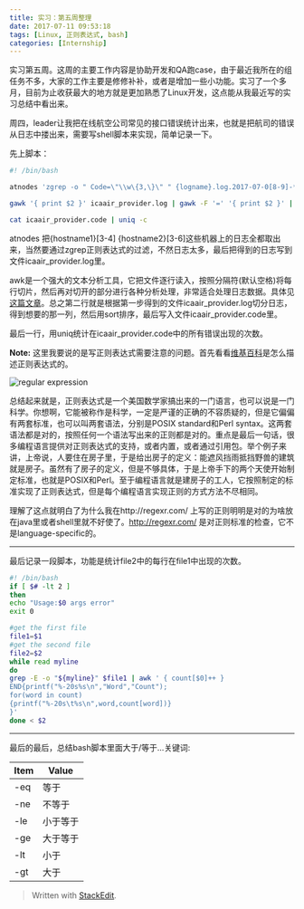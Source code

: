 ```yaml
---
title: 实习：第五周整理
date: 2017-07-11 09:53:18
tags: [Linux, 正则表达式, bash]
categories: [Internship]
---
```


实习第五周。这周的主要工作内容是协助开发和QA跑case，由于最近我所在的组任务不多，大家的工作主要是修修补补，或者是增加一些小功能。实习了一个多月，目前为止收获最大的地方就是更加熟悉了Linux开发，这点能从我最近写的实习总结中看出来。

周四，leader让我把在线航空公司常见的接口错误统计出来，也就是把航司的错误从日志中搂出来，需要写shell脚本来实现，简单记录一下。

先上脚本：

``` bash
#! /bin/bash

atnodes 'zgrep -o " Code=\"\\w\{3,\}\" " {logname}.log.2017-07-0[8-9]-*.gz ' {hostname1}[3-4] {hostname2}[3-6] > icaair_provider.log

gawk '{ print $2 }' icaair_provider.log | gawk -F '=' '{ print $2 }' | sort > icaair_provider.code

cat icaair_provider.code | uniq -c
```

atnodes 把{hostname1}[3-4] {hostname2}[3-6]这些机器上的日志全都取出来，当然要通过zgrep正则表达式的过滤，不然日志太多，最后把得到的日志写到文件icaair_provider.log里。

awk是一个强大的文本分析工具，它把文件逐行读入，按照分隔符(默认空格)将每行切片，然后再对切开的部分进行各种分析处理，非常适合处理日志数据。具体见[这篇文章](http://www.cnblogs.com/ggjucheng/archive/2013/01/13/2858470.html)。总之第二行就是根据第一步得到的文件icaair_provider.log切分日志，得到想要的那一列，然后用sort排序，最后写入文件icaair_provider.code里。

最后一行，用uniq统计在icaair_provider.code中的所有错误出现的次数。

**Note:**
这里我要说的是写正则表达式需要注意的问题。首先看看[维基百科](https://en.wikipedia.org/wiki/Regular_expression)是怎么描述正则表达式的。

![regular expression](hexo-1.png)

总结起来就是，正则表达式是一个美国数学家搞出来的一门语言，也可以说是一门科学。你想啊，它能被称作是科学，一定是严谨的正确的不容质疑的，但是它偏偏有两套标准，也可以叫两套语法，分别是POSIX standard和Perl syntax。这两套语法都是对的，按照任何一个语法写出来的正则都是对的。重点是最后一句话，很多编程语言提供对正则表达式的支持，或者内置，或者通过引用包。举个例子来讲，上帝说，人要住在房子里，于是给出房子的定义：能遮风挡雨抵挡野兽的建筑就是房子。虽然有了房子的定义，但是不够具体，于是上帝手下的两个天使开始制定标准，也就是POSIX和Perl。至于编程语言就是建房子的工人，它按照制定的标准实现了正则表达式，但是每个编程语言实现正则的方式方法不尽相同。

理解了这点就明白了为什么我在http://regexr.com/ 上写的正则明明是对的为啥放在java里或者shell里就不好使了。http://regexr.com/ 是对正则标准的检查，它不是language-specific的。

---

最后记录一段脚本，功能是统计file2中的每行在file1中出现的次数。

``` bash
#! /bin/bash
if [ $# -lt 2 ]
then
echo "Usage:$0 args error"
exit 0

#get the first file
file1=$1
#get the second file
file2=$2
while read myline
do
grep -E -o "${myline}" $file1 | awk ' { count[$0]++ } 
END{printf("%-20s%s\n","Word","Count");
for(word in count)
{printf("%-20s\t%s\n",word,count[word])}
}'
done < $2
```

---
最后的最后，总结bash脚本里面大于/等于...关键词:

Item    | Value
------- | ------
-eq	| 等于
-ne	| 不等于
-le     | 小于等于
-ge	| 大于等于
-lt	| 小于
-gt	| 大于


> Written with [StackEdit](https://stackedit.io/).

